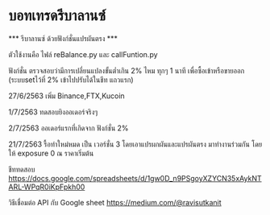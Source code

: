 # บอทเทรดรีบาลานซ์

*** รีบาลานซ์ ด้วยฟังก์ชั่นแปรผันตรง *** 

ตัวใช้งานคือ ไฟล์ reBalance.py และ callFuntion.py

ฟังก์ชั่น ตรวจสอบว่ามีการเปลี่ยนแปลงขั้นต่ำเกิน 2% ไหม ทุกๆ 1 นาที เพื่อซื้อเข้าหรือขายออก (ระบบsetไว้ที่ 2% เข้าไปปรับได้ในชีท แถวแรก)

27/6/2563 เพิ่ม Binance,FTX,Kucoin

1/7/2563 ทดสอบยิงออเดอร์จริงๆ

2/7/2563 ออเดอร์แรกที่เกิดจาก ฟังก์ชั่น 2%

21/7/2563 รื้อทำใหม่หมด เป็น เวอร์ชั่น 3 โดยเอาแปรผกผันและแปรผันตรง มาทำงานร่วมกัน โดยให้ exposure 0 ณ ราคาเริ่มต้น

ชีททดสอบ
https://docs.google.com/spreadsheets/d/1gw0D_n9PSgoyXZYCN35xAykNTARL-WPqR0iKpFpkh00

วิธีเชื่อมต่อ API กับ Google sheet https://medium.com/@ravisutkanit
